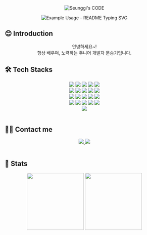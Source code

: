 <div align="center">

  <img src="https://capsule-render.vercel.app/api?type=waving&color=3f72af&height=180&text=SEUNGGI's%20CODE&animation=fadeIn&fontColor=ffffff&fontSize=60" alt="Seunggi's CODE">
  <p align="center">
    <img src="https://readme-typing-svg.demolab.com/?lines=Welcome+to+SEUNGGI's+GitHub;Add+a+bio+to+your+profile!;Add+a+description+to+your+repo!;Make+your+readme+stand+out!&font=Fira%20Code&center=true&width=380&height=50&duration=4000&pause=1000" alt="Example Usage - README Typing SVG">
  </p>
  
  <div align="left">
    
  ## 😊 Introduction
  </div>

  안녕하세요~!  
  항상 배우며, 노력하는 주니어 개발자 문승기입니다. 
  <br>

  <div align="left">
    
  ## 🛠️ Tech Stacks 
  </div>

  <div> 
    <img src="https://img.shields.io/badge/Apache Tomcat-F8DC75?style=for-the-badge&logo=Apache Tomcat&logoColor=white">
    <img src="https://img.shields.io/badge/Bootstrap-7952B3?style=for-the-badge&logo=Bootstrap&logoColor=white">
    <img src="https://img.shields.io/badge/C++-00599C?style=for-the-badge&logo=C%2B%2B&logoColor=white">
    <img src="https://img.shields.io/badge/CSS3-1572B6?style=for-the-badge&logo=CSS3&logoColor=white">
    <img src="https://img.shields.io/badge/Express-000000?style=for-the-badge&logo=Express&logoColor=white">
    <br/>
    <img src="https://img.shields.io/badge/Github-181717?style=for-the-badge&logo=Github&logoColor=white">
    <img src="https://img.shields.io/badge/Git-F05032?style=for-the-badge&logo=Git&logoColor=white">
    <img src="https://img.shields.io/badge/HTML5-E34F26?style=for-the-badge&logo=HTML5&logoColor=white">
    <img src="https://img.shields.io/badge/jQuery-0769AD?style=for-the-badge&logo=jQuery&logoColor=white">
    <img src="https://img.shields.io/badge/Java-007396?style=for-the-badge&logo=Java&logoColor=white">
    <br/>
    <img src="https://img.shields.io/badge/Javascript-F7DF1E?style=for-the-badge&logo=Javascript&logoColor=white">
    <img src="https://img.shields.io/badge/MySQL-4479A1?style=for-the-badge&logo=MySQL&logoColor=white">
    <img src="https://img.shields.io/badge/MongoDB-47A248?style=for-the-badge&logo=MongoDB&logoColor=white">
    <img src="https://img.shields.io/badge/Linux-FCC624?style=for-the-badge&logo=Linux&logoColor=white">
    <img src="https://img.shields.io/badge/Node.js-339933?style=for-the-badge&logo=Node.js&logoColor=white">
    <br/>
    <img src="https://img.shields.io/badge/Notion-000000?style=for-the-badge&logo=Notion&logoColor=white">
    <img src="https://img.shields.io/badge/Python-3776AB?style=for-the-badge&logo=Python&logoColor=white">
    <img src="https://img.shields.io/badge/PyTorch-EE4C2C?style=for-the-badge&logo=PyTorch&logoColor=white">
    <img src="https://img.shields.io/badge/Tensorflow-FF6F00?style=for-the-badge&logo=Tensorflow&logoColor=white">
    <img src="https://img.shields.io/badge/Spring-6DB33F?style=for-the-badge&logo=Spring&logoColor=white">
    <br/>
    <img src="https://img.shields.io/badge/Spring Boot-6DB33F?style=for-the-badge&logo=Spring Boot&logoColor=white">
  </div>
  <br>

  <div align="left">
    
  ## 🧑‍💻 Contact me
  </div>

  <div>
    <a href="mailto:moon010103@gmail.com">
      <img src="https://img.shields.io/badge/Gmail-EA4335?style=for-the-badge&logo=Gmail&logoColor=white&link=mailto:moon010103@gmail.com&height=180">
    </a>
    <a href="https://hits.seeyoufarm.com">
      <img src="https://hits.seeyoufarm.com/api/count/incr/badge.svg?url=https%3A%2F%2Fgithub.com%2Fseunggi-coding%2F&count_bg=%23000000&title_bg=%23000000&icon=github.svg&icon_color=%23FFFFFF&title=GitHub&edge_flat=false&height=180"/>
    </a>
  </div>
  <br>

  <div align="left">
    
  ## 🏅 Stats
  </div>

  <div>
    <img src="https://github-readme-stats.vercel.app/api?username=seunggi-coding&bg_color=60,3f72af,dbe2ef&title_color=ffffff&text_color=ffffff" style="height: 180px;" /> 
    <img src="https://github-readme-stats.vercel.app/api/top-langs/?username=seunggi-coding&layout=compact&bg_color=60,3f72af,dbe2ef&title_color=ffffff&text_color=ffffff" style="height: 180px;" /> 
  </div>

</div>

